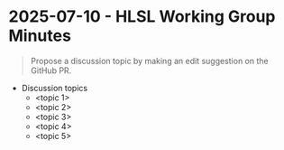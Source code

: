 # 2025-07-10 - HLSL Working Group Minutes

> Propose a discussion topic by making an edit suggestion on the GitHub PR.

* Discussion topics
  * <topic 1>
  * <topic 2>
  * <topic 3>
  * <topic 4>
  * <topic 5>
